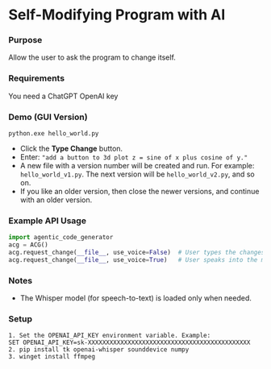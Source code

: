 # Self-Modifying Program with AI

### Purpose  
Allow the user to ask the program to change itself.

### Requirements
You need a ChatGPT OpenAI key

### Demo (GUI Version)
```
python.exe hello_world.py
```
- Click the **Type Change** button.  
- Enter: `"add a button to 3d plot z = sine of x plus cosine of y."`  
- A new file with a version number will be created and run. For example: `hello_world_v1.py`. The next version will be `hello_world_v2.py`, and so on.
- If you like an older version, then close the newer versions, and continue with an older version.

### Example API Usage
```python
import agentic_code_generator
acg = ACG()
acg.request_change(__file__, use_voice=False)  # User types the changes they want for this program
acg.request_change(__file__, use_voice=True)   # User speaks into the microphone to request changes
```

### Notes
- The Whisper model (for speech-to-text) is loaded only when needed.

### Setup
```
1. Set the OPENAI_API_KEY environment variable. Example:
SET OPENAI_API_KEY=sk-XXXXXXXXXXXXXXXXXXXXXXXXXXXXXXXXXXXXXXXXXXXXX
2. pip install tk openai-whisper sounddevice numpy
3. winget install ffmpeg
```
